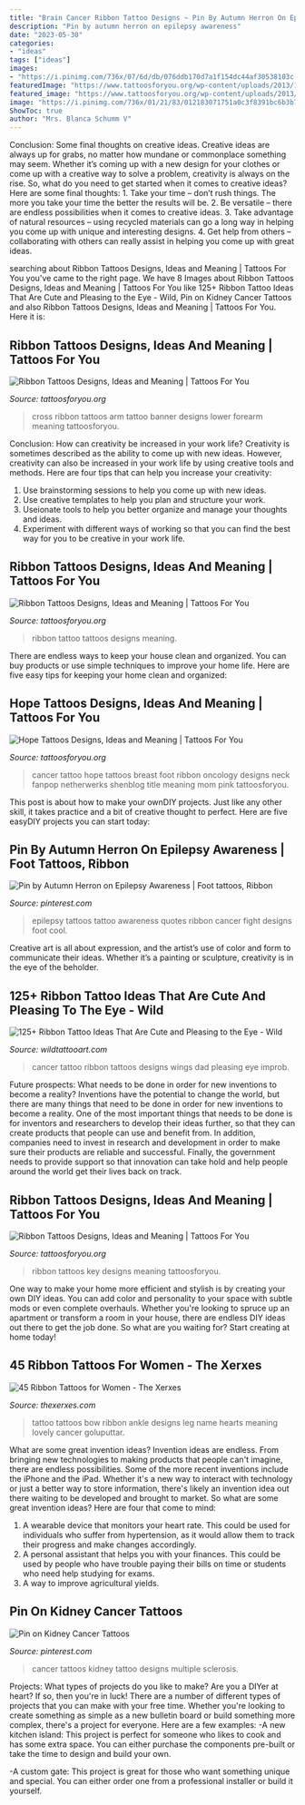 ```yaml
---
title: "Brain Cancer Ribbon Tattoo Designs ~ Pin By Autumn Herron On Epilepsy Awareness"
description: "Pin by autumn herron on epilepsy awareness"
date: "2023-05-30"
categories:
- "ideas"
tags: ["ideas"]
images:
- "https://i.pinimg.com/736x/07/6d/db/076ddb170d7a1f154dc44af30538103c--epilepsy-tattoo-cancer-tattoos.jpg"
featuredImage: "https://www.tattoosforyou.org/wp-content/uploads/2013/11/Hope-Tattoo-Gallery.jpg"
featured_image: "https://www.tattoosforyou.org/wp-content/uploads/2013/11/Hope-Tattoo-Gallery.jpg"
image: "https://i.pinimg.com/736x/01/21/83/012183071751a0c3f8391bc6b3b7af84--kidney-cancer-cancer-tattoos.jpg"
ShowToc: true
author: "Mrs. Blanca Schumm V"
---
```



Conclusion: Some final thoughts on creative ideas.
Creative ideas are always up for grabs, no matter how mundane or commonplace something may seem. Whether it’s coming up with a new design for your clothes or come up with a creative way to solve a problem, creativity is always on the rise. So, what do you need to get started when it comes to creative ideas? Here are some final thoughts: 1. Take your time – don’t rush things. The more you take your time the better the results will be. 2. Be versatile – there are endless possibilities when it comes to creative ideas. 3. Take advantage of natural resources – using recycled materials can go a long way in helping you come up with unique and interesting designs. 4. Get help from others – collaborating with others can really assist in helping you come up with great ideas. 
	

		
searching about Ribbon Tattoos Designs, Ideas and Meaning | Tattoos For You you've came to the right page. We have 8 Images about Ribbon Tattoos Designs, Ideas and Meaning | Tattoos For You like 125+ Ribbon Tattoo Ideas That Are Cute and Pleasing to the Eye - Wild, Pin on Kidney Cancer Tattoos and also Ribbon Tattoos Designs, Ideas and Meaning | Tattoos For You. Here it is:
		
    
## Ribbon Tattoos Designs, Ideas And Meaning | Tattoos For You

<img loading=lazy src="https://www.tattoosforyou.org/wp-content/uploads/2013/11/Cross-and-Ribbon-Tattoo.jpg" onerror="this.onerror=null;this.src='https://tse4.mm.bing.net/th?id=OIP.vA4HF-f8kXQxbuPp09m4UgHaJ4&amp;pid=15.1';" alt="Ribbon Tattoos Designs, Ideas and Meaning | Tattoos For You">

_Source: tattoosforyou.org_

>cross ribbon tattoos arm tattoo banner designs lower forearm meaning tattoosforyou. 

	

Conclusion: How can creativity be increased in your work life?
Creativity is sometimes described as the ability to come up with new ideas. However, creativity can also be increased in your work life by using creative tools and methods. Here are four tips that can help you increase your creativity:
1. Use brainstorming sessions to help you come up with new ideas.
2. Use creative templates to help you plan and structure your work.
3. Useionate tools to help you better organize and manage your thoughts and ideas.
4. Experiment with different ways of working so that you can find the best way for you to be creative in your work life.

    
## Ribbon Tattoos Designs, Ideas And Meaning | Tattoos For You

<img loading=lazy src="http://www.tattoosforyou.org/wp-content/uploads/2013/11/Ribbon-Tattoo.jpg" onerror="this.onerror=null;this.src='https://tse3.mm.bing.net/th?id=OIP.8J4gqn5LxWUevjd0tbt9FAHaJc&amp;pid=15.1';" alt="Ribbon Tattoos Designs, Ideas and Meaning | Tattoos For You">

_Source: tattoosforyou.org_

>ribbon tattoo tattoos designs meaning. 

	

There are endless ways to keep your house clean and organized. You can buy products or use simple techniques to improve your home life. Here are five easy tips for keeping your home clean and organized:

    
## Hope Tattoos Designs, Ideas And Meaning | Tattoos For You

<img loading=lazy src="https://www.tattoosforyou.org/wp-content/uploads/2013/11/Hope-Tattoo-Gallery.jpg" onerror="this.onerror=null;this.src='https://tse3.mm.bing.net/th?id=OIP.q-ThOokpyAQV_JsbwZ8cegHaFj&amp;pid=15.1';" alt="Hope Tattoos Designs, Ideas and Meaning | Tattoos For You">

_Source: tattoosforyou.org_

>cancer tattoo hope tattoos breast foot ribbon oncology designs neck fanpop netherwerks shenblog title meaning mom pink tattoosforyou. 

	

This post is about how to make your ownDIY projects. Just like any other skill, it takes practice and a bit of creative thought to perfect. Here are five easyDIY projects you can start today: 

    
## Pin By Autumn Herron On Epilepsy Awareness | Foot Tattoos, Ribbon

<img loading=lazy src="https://i.pinimg.com/736x/07/6d/db/076ddb170d7a1f154dc44af30538103c--epilepsy-tattoo-cancer-tattoos.jpg" onerror="this.onerror=null;this.src='https://tse3.mm.bing.net/th?id=OIP.ypWoioD7NewKRHbIWz1uDAHaOw&amp;pid=15.1';" alt="Pin by Autumn Herron on Epilepsy Awareness | Foot tattoos, Ribbon">

_Source: pinterest.com_

>epilepsy tattoos tattoo awareness quotes ribbon cancer fight designs foot cool. 

	

Creative art is all about expression, and the artist’s use of color and form to communicate their ideas. Whether it’s a painting or sculpture, creativity is in the eye of the beholder.

    
## 125+ Ribbon Tattoo Ideas That Are Cute And Pleasing To The Eye - Wild

<img loading=lazy src="https://www.wildtattooart.com/wp-content/uploads/2019/07/ribbon-tattoos-12.jpg" onerror="this.onerror=null;this.src='https://tse3.mm.bing.net/th?id=OIP.QGS8v9zP9PJ8DEnaNiw6JgHaHa&amp;pid=15.1';" alt="125+ Ribbon Tattoo Ideas That Are Cute and Pleasing to the Eye - Wild">

_Source: wildtattooart.com_

>cancer tattoo ribbon tattoos designs wings dad pleasing eye improb. 

	

Future prospects: What needs to be done in order for new inventions to become a reality?
Inventions have the potential to change the world, but there are many things that need to be done in order for new inventions to become a reality. One of the most important things that needs to be done is for inventors and researchers to develop their ideas further, so that they can create products that people can use and benefit from. In addition, companies need to invest in research and development in order to make sure their products are reliable and successful. Finally, the government needs to provide support so that innovation can take hold and help people around the world get their lives back on track.

    
## Ribbon Tattoos Designs, Ideas And Meaning | Tattoos For You

<img loading=lazy src="https://www.tattoosforyou.org/wp-content/uploads/2013/11/Key-and-Ribbon-Tattoos.jpg" onerror="this.onerror=null;this.src='https://tse4.mm.bing.net/th?id=OIP.Qwl0aKdyokQSx5VfXxJo9gHaLH&amp;pid=15.1';" alt="Ribbon Tattoos Designs, Ideas and Meaning | Tattoos For You">

_Source: tattoosforyou.org_

>ribbon tattoos key designs meaning tattoosforyou. 

	

One way to make your home more efficient and stylish is by creating your own DIY ideas. You can add color and personality to your space with subtle mods or even complete overhauls. Whether you're looking to spruce up an apartment or transform a room in your house, there are endless DIY ideas out there to get the job done. So what are you waiting for? Start creating at home today!

    
## 45 Ribbon Tattoos For Women - The Xerxes

<img loading=lazy src="http://thexerxes.com/wp-content/uploads/2015/12/RIBBON-TATTOOS-FOR-WOMEN-13.jpg" onerror="this.onerror=null;this.src='https://tse2.mm.bing.net/th?id=OIP.dsqGf8Y-YQvlRnSgPRSiEgHaKS&amp;pid=15.1';" alt="45 Ribbon Tattoos for Women - The Xerxes">

_Source: thexerxes.com_

>tattoo tattoos bow ribbon ankle designs leg name hearts meaning lovely cancer goluputtar. 

	

What are some great invention ideas?
Invention ideas are endless. From bringing new technologies to making products that people can't imagine, there are endless possibilities. Some of the more recent inventions include the iPhone and the iPad. Whether it's a new way to interact with technology or just a better way to store information, there's likely an invention idea out there waiting to be developed and brought to market. So what are some great invention ideas? Here are four that come to mind: 
1) A wearable device that monitors your heart rate. This could be used for individuals who suffer from hypertension, as it would allow them to track their progress and make changes accordingly. 
2) A personal assistant that helps you with your finances. This could be used by people who have trouble paying their bills on time or students who need help studying for exams. 
3) A way to improve agricultural yields.

    
## Pin On Kidney Cancer Tattoos

<img loading=lazy src="https://i.pinimg.com/736x/01/21/83/012183071751a0c3f8391bc6b3b7af84--kidney-cancer-cancer-tattoos.jpg" onerror="this.onerror=null;this.src='https://tse3.mm.bing.net/th?id=OIP.4BbdUUwstVMgIkgc_g7KWAHaJ4&amp;pid=15.1';" alt="Pin on Kidney Cancer Tattoos">

_Source: pinterest.com_

>cancer tattoos kidney tattoo designs multiple sclerosis. 

	

Projects: What types of projects do you like to make?
Are you a DIYer at heart? If so, then you're in luck! There are a number of different types of projects that you can make with your free time. Whether you're looking to create something as simple as a new bulletin board or build something more complex, there's a project for everyone. Here are a few examples: 
-A new kitchen island: This project is perfect for someone who likes to cook and has some extra space. You can either purchase the components pre-built or take the time to design and build your own. 

-A custom gate: This project is great for those who want something unique and special. You can either order one from a professional installer or build it yourself.

